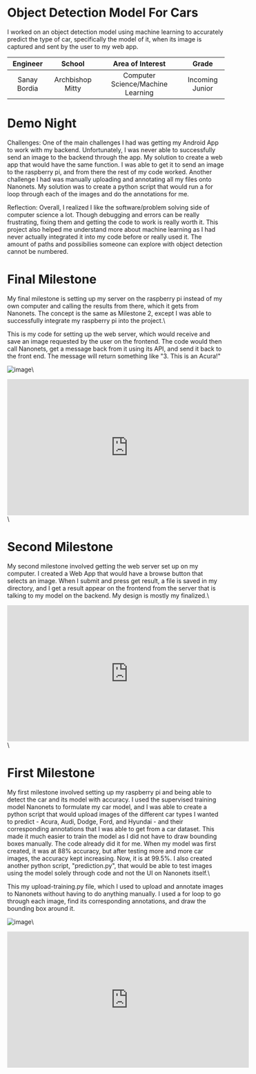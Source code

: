 ﻿# Object Detection Model For Cars
I worked on an object detection model using machine learning to accurately predict the type of car, specifically the model of it, when its image is captured and sent by the user to my web app.

| **Engineer** | **School** | **Area of Interest** | **Grade** |
|:--:|:--:|:--:|:--:|
| Sanay Bordia | Archbishop Mitty | Computer Science/Machine Learning | Incoming Junior

# Demo Night

Challenges: One of the main challenges I had was getting my Android App to work with my backend. Unfortunately, I was never able to successfully send an image to the backend through the app. My solution to create a web app that would have the same function. I was able to get it to send an image to the raspberry pi, and from there the rest of my code worked. Another challenge I had was manually uploading and annotating all my files onto Nanonets. My solution was to create a python script that would run a for loop through each of the images and do the annotations for me. 


Reflection: Overall, I realized I like the software/problem solving side of computer science a lot. Though debugging and errors can be really frustrating, fixing them and getting the code to work is really worth it. This project also helped me understand more about machine learning as I had never actually integrated it into my code before or really used it. The amount of paths and possibilies someone can explore with object detection cannot be numbered.

# Final Milestone
My final milestone is setting up my server on the raspberry pi instead of my own computer and calling the results from there, which it gets from Nanonets. The concept is the same as Milestone 2, except I was able to successfully integrate my raspberry pi into the project.\

This is my code for setting up the web server, which would receive and save an image requested by the user on the frontend. The code would then call Nanonets, get a message back from it using its API, and send it back to the front end. The message will return something like "3. This is an Acura!"

![image](https://user-images.githubusercontent.com/60077919/124304073-13a1c900-db18-11eb-9613-484a7197fe0f.png)\

<center><iframe width="560" height="315" src="https://www.youtube.com/embed/hiAswzDwLWg" title="YouTube video player" frameborder="0" allow="accelerometer; autoplay; clipboard-write; encrypted-media; gyroscope; picture-in-picture" allowfullscreen></iframe></center>\

# Second Milestone
My second milestone involved getting the web server set up on my computer. I created a Web App that would have a browse button that selects an image. When I submit and press get result, a file is saved in my directory, and I get a result appear on the frontend from the server that is talking to my model on the backend. My design is mostly my finalized.\

<center><iframe width="560" height="315" src="https://www.youtube.com/embed/cn1QfGRkooc" title="YouTube video player" frameborder="0" allow="accelerometer; autoplay; clipboard-write; encrypted-media; gyroscope; picture-in-picture" allowfullscreen></iframe></center>\

# First Milestone
  

My first milestone involved setting up my raspberry pi and being able to detect the car and its model with accuracy. I used the supervised training model Nanonets to formulate my car model, and I was able to create a python script that would upload images of the different car types I wanted to predict - Acura, Audi, Dodge, Ford, and Hyundai - and their corresponding annotations that I was able to get from a car dataset. This made it much easier to train the model as I did not have to draw bounding boxes manually. The code already did it for me. When my model was first created, it was at 88% accuracy, but after testing more and more car images, the accuracy kept increasing. Now, it is at 99.5%. I also created another python script, "prediction.py", that would be able to test images using the model solely through code and not the UI on Nanonets itself.\

This my upload-training.py file, which I used to upload and annotate images to Nanonets without having to do anything manually. I used a for loop to go through each image, find its corresponding annotations, and draw the bounding box around it. 

![image](https://user-images.githubusercontent.com/60077919/124194986-5e6f0280-da7e-11eb-88c9-526af3fad448.png)\

<center><iframe width="560" height="315" src="https://www.youtube.com/embed/QsjuReQxHeo" title="YouTube video player" frameborder="0" allow="accelerometer; autoplay; clipboard-write; encrypted-media; gyroscope; picture-in-picture" allowfullscreen></iframe></center>
